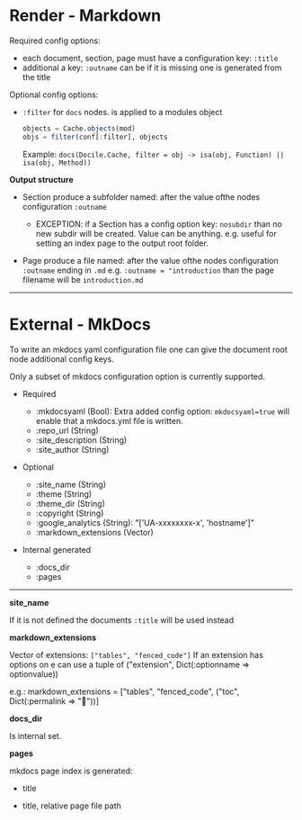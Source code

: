 # Render - Markdown

Required config options:

- each document, section, page must have a configuration key: `:title`
- additional a key: `:outname` can be if it is missing one is generated from the title

Optional config options:

- `:filter` for `docs` nodes.  is applied to a modules object

  ```julia
  objects = Cache.objects(mod)
  objs = filter(conf[:filter], objects
  ```

  Example: `docs(Docile.Cache, filter = obj -> isa(obj, Function) || isa(obj, Method))`

**Output structure**

- Section produce a subfolder named: after the value ofthe nodes configuration `:outname`

  * EXCEPTION: if a Section has a config option key: `nosubdir` than no new subdir will be created.
    Value can be anything.
    e.g. useful for setting an index page to the output root folder.


- Page produce a file named: after the value ofthe nodes configuration `:outname` ending in `.md`
  e.g. `:outname = "introduction`  than the page filename will be `introduction.md`

---

# External - MkDocs

To write an mkdocs yaml configuration file one can give the document root node additional config keys.

Only a subset of mkdocs configuration option is currently supported.

- Required
    - :mkdocsyaml           (Bool):  Extra added config option: `mkdocsyaml=true` will enable that a mkdocs.yml file is written.
    - :repo_url             (String)
    - :site_description     (String)
    - :site_author          (String)

- Optional
    - :site_name            (String)
    - :theme                (String)
    - :theme_dir            (String)
    - :copyright            (String)
    - :google_analytics     (String): "['UA-xxxxxxxx-x', 'hostname']"
    - :markdown_extensions  (Vector)

- Internal generated
    - :docs_dir
    - :pages

---

**site_name**

If it is not defined the documents `:title` will be used instead

**markdown_extensions**

Vector of extensions: `["tables", "fenced_code"]`
If an extension has options on e can use a tuple of ("extension", Dict(:optionname => optionvalue))

e.g.: markdown_extensions = ["tables", "fenced_code", ("toc", Dict(:permalink => ""))]

**docs_dir**

Is internal set.

**pages**

mkdocs page index is generated:

- title

- title, relative page file path
